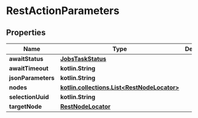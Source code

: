 
# RestActionParameters

## Properties
| Name | Type | Description | Notes |
| ------------ | ------------- | ------------- | ------------- |
| **awaitStatus** | [**JobsTaskStatus**](JobsTaskStatus.md) |  |  [optional] |
| **awaitTimeout** | **kotlin.String** |  |  [optional] |
| **jsonParameters** | **kotlin.String** |  |  [optional] |
| **nodes** | [**kotlin.collections.List&lt;RestNodeLocator&gt;**](RestNodeLocator.md) |  |  [optional] |
| **selectionUuid** | **kotlin.String** |  |  [optional] |
| **targetNode** | [**RestNodeLocator**](RestNodeLocator.md) |  |  [optional] |
